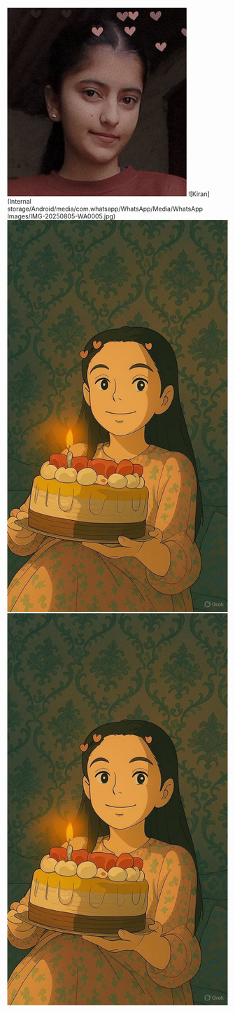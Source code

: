 ![kiran](https://github.com/kirandeepkaurkiran64-sys/image/blob/main/kirandeep%20kaur.jpeg)
![Kiran](Internal storage/Android/media/com.whatsapp/WhatsApp/Media/WhatsApp Images/IMG-20250805-WA0005.jpg)
![kiran](image.jpg)
![kiran](image.jpg)
